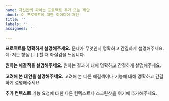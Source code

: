 ```yaml
---
name: 자신만의 파이썬 프로젝트 추가 또는 제안
about: 이 프로젝트에 대한 아이디어 제안
title: ''
labels: ''
assignees: ''

---
```


**프로젝트를 명확하게 설명해주세요.**
문제가 무엇인지 명확하고 간결하게 설명해주세요. 예: 저는 항상 [...] 할 때 좌절감을 느낍니다.

**원하는 해결책을 설명해주세요.**
원하는 결과에 대해 명확하고 간결하게 설명해주세요.

**고려해 본 대안을 설명해주세요.**
고려해 본 다른 해결책이나 기능에 대해 명확하고 간결하게 설명해주세요.

**추가 컨텍스트**
기능 요청에 대한 다른 컨텍스트나 스크린샷을 여기에 추가해주세요.
